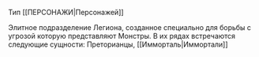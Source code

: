 Тип [[ПЕРСОНАЖИ|Персонажей]]

Элитное подразделение Легиона, созданное специально для борьбы с угрозой которую представляют Монстры. В их рядах встречаются следующие сущности: Преторианцы, [[Имморталь|Иммортали]]